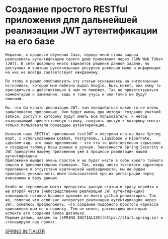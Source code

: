 # Создание простого RESTful приложения для дальнейшей реализации  JWT аутентификации на его базе

	Недавно, в процессе обучения Java, передо мной стала задача реализовать аутентификацию своего демо приложения через JSON Web Token (JWT). В сети довольно много вариантов решения данной задачи, но доступных и внятных русскоязычных ресурсов довольно мало и информация на них не всегда соответствует ожидаемому. 
	
	По этому я решил опубликовать эту статью основываясь на англоязычных источниках, которые мне любезно выдал Google. Быть может, она кому то пригодиться и действительно в чем то поможет. Так же приветствуються комментарии и замечания, ведь я тоже учусь и они точно не будут лишними.
	
	Но, что бы начать реализацию JWT, нам понадобиться какое-то не очень замысловатое приложение. Оно будет имень два метода: создание учетной записи, доступ к которому будут иметь все пользователи, и метод возвращающий приветственную строку, получить доступ к которому смогут только пользователи прошедщее аутентификацию.
	
	Назовем наше RESTful приложение testJWT и построим его на базе Spring Boot, с использованием Lombok, PostgreSQL, Liquibase и Hibernate, сделаем вид, что наше приложение - это что то действительно серьезное и создадим таблицу базы данных в ручную. Зависимости Spring Security и JWT прикрутим нашему приложению уже в процессе реализации нашей аутентификации.
	Приложение выйдет очень простое и не будет нести в себе какого тайного смысла и дополнительных проверок. Так, ввиду чисто тестового характера приложения и отсутствия критической необходимости, мы не будем проверять уникальность имен пользователей при их регистрации перед внесением в базу данных.
	
	Особо не терпеливые могут пропустить данную статью и сразу перейти к ее второй части (непосредственно реализации JWT аутентификции) клонировав готовое базовое приложе из моего github репозитория. Так же, пологаю что если вас интересует реализация аутентификации через JWT, осмелюсь предположить, что создание подобного простого каркасса приложения вам не в новинку. Тем не менее, рассмотрим некоторые аспекты его создания более детально.
	Первым делом, зайдем на [SPRING INITIALIZR](https://start.spring.io) и сгенерируем наш проект.
[SPRING INITIALIZR](https://start.spring.io)
